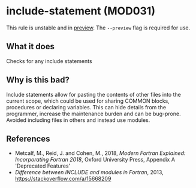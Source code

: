 # include-statement (MOD031)
This rule is unstable and in [preview](../preview.md). The `--preview` flag is required for use.

## What it does
Checks for any include statements

## Why is this bad?
Include statements allow for pasting the contents of other files into
the current scope, which could be used for sharing COMMON blocks, procedures
or declaring variables. This can hide details from the programmer, increase
the maintenance burden and can be bug-prone. Avoided including files in
others and instead use modules.

## References
- Metcalf, M., Reid, J. and Cohen, M., 2018, _Modern Fortran Explained:
  Incorporating Fortran 2018_, Oxford University Press, Appendix A
  'Deprecated Features'
- _Difference between INCLUDE and modules in Fortran_, 2013,
  <https://stackoverflow.com/a/15668209>